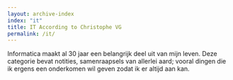 ```yaml
---
layout: archive-index
index: "it"
title: IT According to Christophe VG
permalink: /it/
---
```


Informatica maakt al 30 jaar een belangrijk deel uit van mijn leven. Deze
categorie bevat notities, samenraapsels van allerlei aard; vooral dingen die
ik ergens een onderkomen wil geven zodat ik er altijd aan kan.
